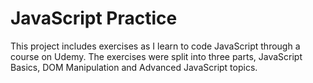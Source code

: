 # JavaScript Practice
This project includes exercises as I learn to code JavaScript through a course on Udemy. The exercises were split into three parts, JavaScript Basics, DOM Manipulation and Advanced JavaScript topics. 

